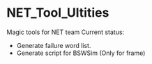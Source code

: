 # NET_Tool_Ultities
Magic tools for NET team
Current status:
 + Generate failure word list.
 + Generate script for BSWSim (Only for frame)

